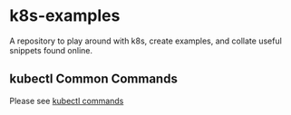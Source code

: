 # k8s-examples
A repository to play around with k8s, create examples, and collate useful snippets found online.

## kubectl Common Commands

 Please see [kubectl commands](./docs/COMMANDS.md)


